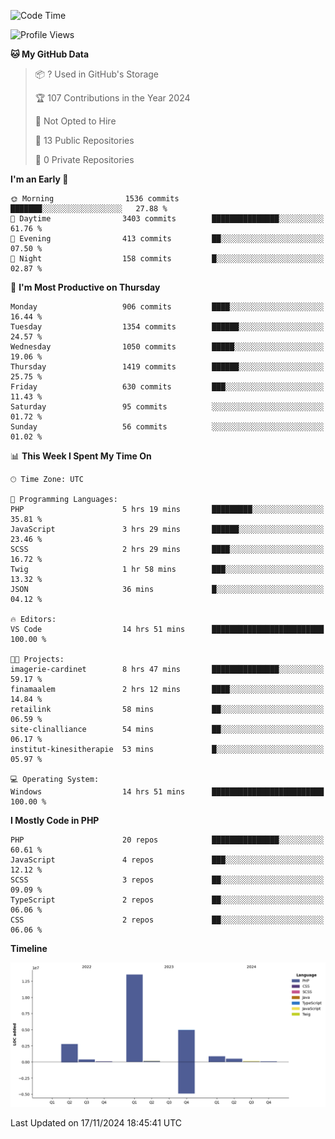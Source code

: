 <!--START_SECTION:waka-->
![Code Time](http://img.shields.io/badge/Code%20Time-2%2C051%20hrs%2050%20mins-blue)

![Profile Views](http://img.shields.io/badge/Profile%20Views-0-blue)

**🐱 My GitHub Data** 

> 📦 ? Used in GitHub's Storage 
 > 
> 🏆 107 Contributions in the Year 2024
 > 
> 🚫 Not Opted to Hire
 > 
> 📜 13 Public Repositories 
 > 
> 🔑 0 Private Repositories 
 > 
**I'm an Early 🐤** 

```text
🌞 Morning                1536 commits        ███████░░░░░░░░░░░░░░░░░░   27.88 % 
🌆 Daytime                3403 commits        ███████████████░░░░░░░░░░   61.76 % 
🌃 Evening                413 commits         ██░░░░░░░░░░░░░░░░░░░░░░░   07.50 % 
🌙 Night                  158 commits         █░░░░░░░░░░░░░░░░░░░░░░░░   02.87 % 
```
📅 **I'm Most Productive on Thursday** 

```text
Monday                   906 commits         ████░░░░░░░░░░░░░░░░░░░░░   16.44 % 
Tuesday                  1354 commits        ██████░░░░░░░░░░░░░░░░░░░   24.57 % 
Wednesday                1050 commits        █████░░░░░░░░░░░░░░░░░░░░   19.06 % 
Thursday                 1419 commits        ██████░░░░░░░░░░░░░░░░░░░   25.75 % 
Friday                   630 commits         ███░░░░░░░░░░░░░░░░░░░░░░   11.43 % 
Saturday                 95 commits          ░░░░░░░░░░░░░░░░░░░░░░░░░   01.72 % 
Sunday                   56 commits          ░░░░░░░░░░░░░░░░░░░░░░░░░   01.02 % 
```


📊 **This Week I Spent My Time On** 

```text
🕑︎ Time Zone: UTC

💬 Programming Languages: 
PHP                      5 hrs 19 mins       █████████░░░░░░░░░░░░░░░░   35.81 % 
JavaScript               3 hrs 29 mins       ██████░░░░░░░░░░░░░░░░░░░   23.46 % 
SCSS                     2 hrs 29 mins       ████░░░░░░░░░░░░░░░░░░░░░   16.72 % 
Twig                     1 hr 58 mins        ███░░░░░░░░░░░░░░░░░░░░░░   13.32 % 
JSON                     36 mins             █░░░░░░░░░░░░░░░░░░░░░░░░   04.12 % 

🔥 Editors: 
VS Code                  14 hrs 51 mins      █████████████████████████   100.00 % 

🐱‍💻 Projects: 
imagerie-cardinet        8 hrs 47 mins       ███████████████░░░░░░░░░░   59.17 % 
finamaalem               2 hrs 12 mins       ████░░░░░░░░░░░░░░░░░░░░░   14.84 % 
retailink                58 mins             ██░░░░░░░░░░░░░░░░░░░░░░░   06.59 % 
site-clinalliance        54 mins             ██░░░░░░░░░░░░░░░░░░░░░░░   06.17 % 
institut-kinesitherapie  53 mins             █░░░░░░░░░░░░░░░░░░░░░░░░   05.97 % 

💻 Operating System: 
Windows                  14 hrs 51 mins      █████████████████████████   100.00 % 
```

**I Mostly Code in PHP** 

```text
PHP                      20 repos            ███████████████░░░░░░░░░░   60.61 % 
JavaScript               4 repos             ███░░░░░░░░░░░░░░░░░░░░░░   12.12 % 
SCSS                     3 repos             ██░░░░░░░░░░░░░░░░░░░░░░░   09.09 % 
TypeScript               2 repos             ██░░░░░░░░░░░░░░░░░░░░░░░   06.06 % 
CSS                      2 repos             ██░░░░░░░░░░░░░░░░░░░░░░░   06.06 % 
```



**Timeline**

![Lines of Code chart](https://raw.githubusercontent.com/tahar-elgunaoui/tahar-elgunaoui/main/assets/bar_graph.png)


 Last Updated on 17/11/2024 18:45:41 UTC
<!--END_SECTION:waka-->
